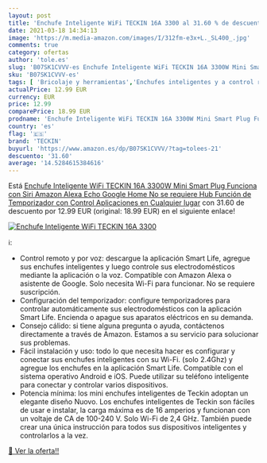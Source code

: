 ```yaml
---
layout: post
title: 'Enchufe Inteligente WiFi TECKIN 16A 3300 al 31.60 % de descuento'
date: 2021-03-18 14:34:13
image: 'https://m.media-amazon.com/images/I/312fm-e3x+L._SL400_.jpg'
comments: true
category: ofertas
author: 'tole.es'
slug: 'B07SK1CVVV-es Enchufe Inteligente WiFi TECKIN 16A 3300W Mini Smart Plug...'
sku: 'B07SK1CVVV-es'
tags: [ 'Bricolaje y herramientas','Enchufes inteligentes y a control remoto','Enchufes y accesorios','Instalación eléctrica','alexa','enchufe','google','home','inteligente','teckin', ]
actualPrice: 12.99 EUR
currency: EUR
price: 12.99
comparePrice: 18.99 EUR
prodname: 'Enchufe Inteligente WiFi TECKIN 16A 3300W Mini Smart Plug Funciona con Siri Amazon Alexa  Echo  Google Home  No se requiere Hub  Función de Temporizador  con Control Aplicaciones en Cualquier lugar'
country: 'es'
flag: '🇪🇸'
brand: 'TECKIN'
buyurl: 'https://www.amazon.es/dp/B07SK1CVVV/?tag=tolees-21'
descuento: '31.60'
average: '14.5284615384616'
---
```


Está [Enchufe Inteligente WiFi TECKIN 16A 3300W Mini Smart Plug Funciona con Siri Amazon Alexa  Echo  Google Home  No se requiere Hub  Función de Temporizador  con Control Aplicaciones en Cualquier lugar](https://www.amazon.es/dp/B07SK1CVVV/?tag=tolees-21) con 31.60 de descuento por 12.99 EUR (original: 18.99 EUR) en el siguiente enlace!

[![Enchufe Inteligente WiFi TECKIN 16A 3300](https://m.media-amazon.com/images/I/312fm-e3x+L._SL400_.jpg)](https://www.amazon.es/dp/B07SK1CVVV/?tag=tolees-21)

ℹ️:

- Control remoto y por voz: descargue la aplicación Smart Life, agregue sus enchufes inteligentes y luego controle sus electrodomésticos mediante la aplicación o la voz. Compatible con Amazon Alexa o asistente de Google. Solo necesita Wi-Fi para funcionar. No se requiere suscripción.
- Configuración del temporizador: configure temporizadores para controlar automáticamente sus electrodomésticos con la aplicación Smart Life. Encienda o apague sus aparatos eléctricos en su demanda.
- Consejo cálido: si tiene alguna pregunta o ayuda, contáctenos directamente a través de Amazon. Estamos a su servicio para solucionar sus problemas.
- Fácil instalación y uso: todo lo que necesita hacer es configurar y conectar sus enchufes inteligentes con su Wi-Fi. (solo 2.4Ghz) y agregue los enchufes en la aplicación Smart Life. Compatible con el sistema operativo Android e iOS. Puede utilizar su teléfono inteligente para conectar y controlar varios dispositivos.
- Potencia mínima: los mini enchufes inteligentes de Teckin adoptan un elegante diseño Nuovo. Los enchufes inteligentes de Teckin son fáciles de usar e instalar, la carga máxima es de 16 amperios y funcionan con un voltaje de CA de 100-240 V. Solo Wi-Fi de 2,4 GHz. También puede crear una única instrucción para todos sus dispositivos inteligentes y controlarlos a la vez.

[🛒 Ver la oferta!!](https://www.amazon.es/dp/B07SK1CVVV/?tag=tolees-21)
